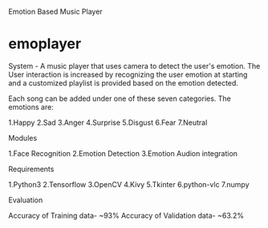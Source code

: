 Emotion Based Music Player
# emoplayer

System - A music player that uses camera to detect the user's emotion. The User interaction is increased by recognizing the user emotion at starting  and a customized playlist is provided based on the emotion detected.

Each song can be added under one of these  seven categories. The emotions are:

1.Happy
2.Sad
3.Anger
4.Surprise
5.Disgust
6.Fear
7.Neutral


Modules

1.Face Recognition
2.Emotion Detection
3.Emotion Audion integration


Requirements

1.Python3
2.Tensorflow
3.OpenCV
4.Kivy
5.Tkinter
6.python-vlc
7.numpy


Evaluation

Accuracy of Training data- ~93%
Accuracy of Validation data- ~63.2%

